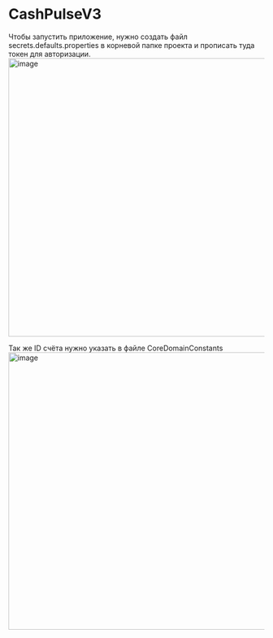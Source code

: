 # CashPulseV3
Чтобы запустить приложение, нужно создать файл secrets.defaults.properties в корневой папке проекта и прописать туда токен для авторизации.
<img width="1051" height="548" alt="image" src="https://github.com/user-attachments/assets/75790665-086d-4ac6-835b-cd032d70ce55" />

Так же ID счёта нужно указать в файле CoreDomainConstants
<img width="885" height="546" alt="image" src="https://github.com/user-attachments/assets/89315bde-0f2b-4096-bb02-72e2edfcb649" />

